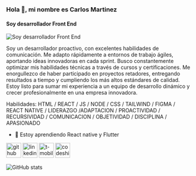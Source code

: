 ### Hola 👋, mi nombre es Carlos Martinez
#### Soy desarrollador Front End 
![Soy desarrollador Front End ](https://arturssmirnovs.github.io/github-profile-readme-generator/images/banner.png)

Soy un desarrollador proactivo, con excelentes habilidades de comunicación. Me adapto rápidamente a entornos de trabajo ágiles, aportando ideas innovadoras en cada sprint. Busco constantemente optimizar mis habilidades técnicas a través de cursos y certificaciones.
Me enorgullezco de haber participado en proyectos retadores, entregando resultados a tiempo y cumpliendo los más altos estándares de calidad. Estoy listo para sumar mi experiencia a un equipo de desarrollo dinámico y crecer profesionalmente en una empresa innovadora.

Habilidades: HTML / REACT / JS / NODE / CSS / TAILWIND / FIGMA / REACT NATIVE / LIDERAZGO /ADAPTACION / PROACTIVIDAD / RECURSIVIDAD / COMUNICACION / OBJETIVIDAD / DISCIPLINA / APASIONADO

- 🌱 Estoy aprendiendo React native y Flutter 


[<img src='https://cdn.jsdelivr.net/npm/simple-icons@3.0.1/icons/github.svg' alt='github' height='40'>](https://github.com/https://github.com/CarlosEmartinezC)  [<img src='https://cdn.jsdelivr.net/npm/simple-icons@3.0.1/icons/linkedin.svg' alt='linkedin' height='40'>](/carlos-martinezc)  [<img src='https://cdn.jsdelivr.net/npm/simple-icons@3.0.1/icons/t-mobile.svg' alt='t-mobile' height='40'>](https://torre.ai/s/q71teu4ZTW)  [<img src='https://cdn.jsdelivr.net/npm/simple-icons@3.0.1/icons/codeship.svg' alt='codeship' height='40'>](https://carlos-martinez-wed.vercel.app/)  

![GitHub stats](https://github-readme-stats.vercel.app/api?username=https://github.com/CarlosEmartinezC&show_icons=true)  

